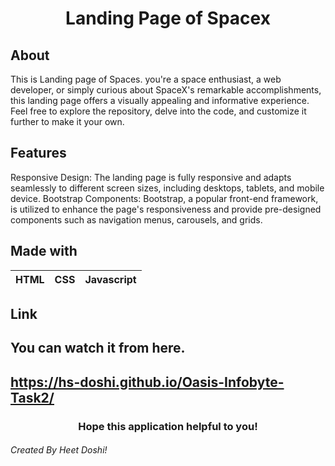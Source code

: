 <h1 align="center"> Landing Page of Spacex </h1>

## About
This is Landing page of Spaces. you're a space enthusiast, a web developer, or simply curious about SpaceX's remarkable accomplishments, this landing page offers a visually appealing and informative experience. Feel free to explore the repository, delve into the code, and customize it further to make it your own.

## Features
Responsive Design: The landing page is fully responsive and adapts seamlessly to different screen sizes, including desktops, tablets, and mobile device.
Bootstrap Components: Bootstrap, a popular front-end framework, is utilized to enhance the page's responsiveness and provide pre-designed components such as navigation menus, carousels, and grids.

## Made with
|HTML|CSS|Javascript|
|---|---|---|

## Link
You can watch it from here.
---
https://hs-doshi.github.io/Oasis-Infobyte-Task2/
---
<h3 align="center">Hope this application helpful to you!</h3>

<h6>Created By Heet Doshi!</h6>
